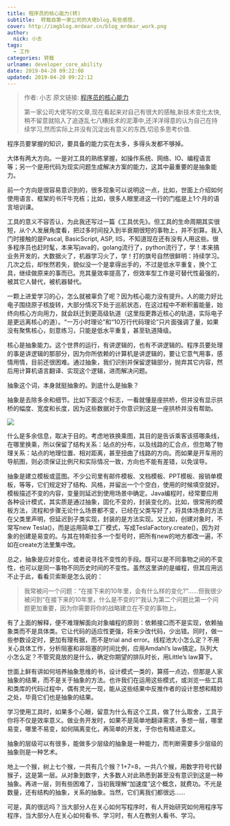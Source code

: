 ```yaml
---
title: 程序员的核心能力(转)
subtitle:  转载自第一家公司的大佬blog,有些感悟.
cover: http://imgblog.mrdear.cn/blog_mrdear_work.png
author: 
  nick: 小志
tags:
  - 工作
categories: 转载
urlname: developer_core_ability
date: 2019-04-20 09:22:08
updated: 2019-04-20 09:22:12
---
```


> 作者: 小志
> 原文链接: [程序员的核心能力](http://vitrun.github.io/computer/2017/11/26/core-skill-programmer.html)
> 
> 第一家公司大佬写的文章,现在看起来对自己有很大的感触,新技术变化太快,稍不留意就陷入了追逐乱七八糟技术的泥潭中,还洋洋得意的认为自己在持续学习,然而实际上并没有沉淀出有意义的东西,切忌多思考价值.

程序员要掌握的知识，要具备的能力实在太多，多得头发都不够掉。

大体有两大方向。一是对工具的熟练掌握，如操作系统、网络、IO、编程语言等；另一个是用代码为现实问题生成解决方案的能力，这其中最重要的是抽象能力。

前一个方向是很容易意识到的，很多现象可以说明这一点，比如，世面上介绍如何使用语言、框架的书汗牛充栋；比如，很多人眼里进这一行的门槛是上1个月的语言培训课。

工具的意义不容否认，为此我还写过一篇《工具优先》。但工具的生命周期其实很短，从个人发展角度看，把过多时间投入到半衰期很短的事物上，并不划算。我入门时接触的是Pascal, BasicScript, ASP, IIS，不知道现在还有没有人用这些。很多程序员也赶时髦，本来写java的，golang流行了，python流行了，学！本来搞业务开发的，大数据火了，机器学习火了，学！打的旗号自然很鲜明：持续学习。几次之后，却怅然若失，貌似没一个是拿得出手的，不过是低水平重复，换个工具，继续做原来的事而已。充其量效率提高了，但效率型工作是可替代性最强的，被其它人替代，被机器替代。

一颗上进爱学习的心，怎么就被辜负了呢？因为核心能力没有提升。人的能力好比电子围绕原子核旋转，大部分情况下处于巡航状态，在这过程中不断积蓄能量，始终向核心方向用力，就会跃迁到更高级轨道（这里指更靠近核心的轨道，实际电子是更远离核心的道）。“一万小时理论”和“10万行代码理论”只片面强调了量，如果没有聚焦核心，刻意练习，只能是低水平重复，甚至轨道降级。

核心是抽象能力。这个世界的运行，有讲逻辑的，也有不讲逻辑的。程序员要处理的事是讲逻辑的那部分，因为你所依赖的计算机是讲逻辑的，要让它意气用事，感情用情，目前还很困难。通过抽象，我们识别并保留逻辑部分，抛弃其它内容，然后用计算机语言翻译、实现这个逻辑，进而解决问题。

抽象这个词，本身就挺抽象的。到底什么是抽象？

抽象是去除多余和细节。比如下面这个标志，一看就懂是座拱桥，但并没有显示拱桥的幅度、宽度和长度，因为这些数据对于你意识到这是一座拱桥并没有帮助。

![](http://imgblog.mrdear.cn/1555722993.png?imageMogr2/thumbnail/!100p)

什么是多余信息，取决于目的。考虑地铁换乘图，其目的是告诉乘客该搭哪条线，在哪里换乘，所以保留了结构关系：站点的分布，以及线路的汇合点，但忽略了物理关系：站点的地理位置、相对距离，甚至扭曲了线路的方向。而如果是开车用的导航图，则必须保证比例尺和实际情况一致，方向也不能有差错，以免误导。

抽象是建立模板或蓝图。不少公司里有邮件模板、文档模板、PPT模板、报销单模板，等等，它们规定好了结构、风格，并留出一个个空白，使用的时候填空就好。模板描述不变的内容，变量则延迟到使用场景中确定。Java编程时，经常要应用各种设计模式，其实质是通过抽象，固化不变的，封装变化的。比如，很常用的模板方法，流程和步骤无论什么场景都不变，已经在父类写好了，将具体场景的方法在父类里声明，但延迟到子类实现，封装的是方法实现。又比如，创建对象时，不常写new Tesla()，而是运用简单工厂模式，写成TeslaFactory.create()，因为对象的创建是易变的。与其在特斯拉多一个型号时，把所有new的地方都改一遍，不如在create方法里集中改。

总之，抽象是应对变化，或者说寻找不变性的手段。既可以是不同事物之间的不变性，也可以是同一事物不同历史时间的不变性。虽然这里讲的是编程，但其应用远不止于此，看看贝索斯是怎么说的：
> 我常被问一个问题：“在接下来的10年里，会有什么样的变化?”……但我很少被问到“在接下来的10年里，什么是不变的?”我认为第二个问题比第一个问题更加重要，因为你需要将你的战略建立在不变的事物上。

有了上面的解释，便不难理解面向对象编程的原则：依赖接口而不是实现，依赖抽象类而不是具体类。它让代码的适应性更强，将来少改代码，少出错。同时，做一些参数设定时，更加有理有据，而不是trial and error。线程池大小怎么定？不用关心具体工作，分析阻塞和非阻塞的时间比例，应用Amdahl’s law搞定。队列大小怎么定？不管究竟放的是什么，确定你期望的排队时长，用Little’s law算下。

世面上鲜有讲如何培养抽象思维的书，设计模式一类的，算搭一点边，但那是人家抽象的结果，而不是关于抽象的方法。也许我们在运用这些模式，或浏览一些工具和类库的代码过程中，偶有灵光一现，能从这些结果中反推作者的设计思想和精妙之处，毕竟它们也是抽象的结果。

学习使用工具时，如果多个心眼，留意为什么有这个工具，做了什么取舍，工具于你将不仅是效率意义。做业务开发时，如果不是简单地翻译需求，多想一层，哪里易变，哪里不易变，如何隔离变化，再简单的开发，于你也有精进意义。

抽象的层级可以有很多，能做多少层级的抽象是一种能力，而判断需要多少层级的抽象则是一种艺术。

地上一个猴，树上七个猴，一共有几个猴？1+7=8，一共八个猴，用数字符号代替猴子，这是第一层。从对象到数字，大多数人对此熟悉到甚至没有意识到这是一种抽象。再进一层，则有些困难了，当初我理解“加速度”这个概念，就费功。不光是数量，还有结构的抽象，关系的抽象。当然，它们离我们都很远……

可是，真的很远吗？当大部分人在关心如何写程序时，有人开始研究如何用程序写程序，当大部分人在关心如何看书、学习时，有人在教别人看书、学习。
